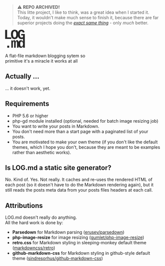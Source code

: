 > ⚠ **REPO ARCHIVED!**  
> This litte project, I like to think, was a great idea when I started it. Today, it wouldn't make much sense to finish it, because there are far superior projects doing the [_exact same thing_](https://github.com/verless/verless) - only _much_ better.

**![LOG.md](img/log.md-logo-dark-small.png)**  
  
A flat-file markdown blogging sytem so <br> primitive it's a miracle it works at all

## Actually ...
... it doesn't work, yet.

## Requirements
- PHP 5.6 or higher
- php-gd module installed (optional, needed for batch image resizing job)
- You want to write your posts in Markdown.
- You don't need more than a start page with a paginated list of your posts.
- You are motivated to make your own theme (if you don't like the default themes, which I hope you don't, because they are meant to be examples rather than aesthetic works).

## Is LOG.md a static site generator?
No. Kind of. Yes. Not really. It caches and re-uses the rendered HTML of each post (so it doesn't have to do the Markdown rendering again), but it still reads the posts meta data from your posts files headers at each call.

## Attributions
LOG.md doesn't really do anything.  
All the hard work is done by:
- **Parsedown** for Markdown parsing ([erusev/parsedown](https://github.com/erusev/parsedown))
- **php-image-resize** for image resizing ([gumlet/php-image-resize](https://github.com/gumlet/php-image-resize))
- **retro.css** for Markdown styling in sleeping-monkey default theme ([markdowncss/retro](https://github.com/markdowncss/retro))
- **github-markdown-css** for Markdown styling in github-style default theme ([sindresorhus/github-markdown-css](https://github.com/sindresorhus/github-markdown-css))